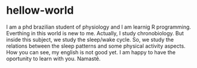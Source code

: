 # hellow-world
I am a phd brazilian student of physiology and I am learnig R programming. Everthing in this world is new to me.
Actually, I study chronobiology. But inside this subject, we study the sleep/wake cycle. So, we study the relations between the sleep patterns and some physical activity aspects. How you can see, my english is not good yet. I am happy to have the oportunity to learn with you. Namastê.
